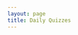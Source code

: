 ```yaml
---
layout: page
title: Daily Quizzes
---
```



<!--
* [Fri, 13-Oct](https://goo.gl/forms/O9DUizdwcsGCMclu2){:target="_blank"}
-->

